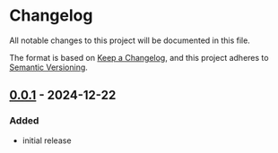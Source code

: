 # Changelog

All notable changes to this project will be documented in this file.

The format is based on [Keep a Changelog],
and this project adheres to [Semantic Versioning].

## [0.0.1] - 2024-12-22

### Added

- initial release

<!-- Links -->

[keep a changelog]: https://keepachangelog.com/en/1.0.0/
[semantic versioning]: https://semver.org/spec/v2.0.0.html

<!-- Versions -->
<!-- [0.0.2]: https://github.com/Author/Repository/compare/v0.0.1...v0.0.2 -->

[0.0.1]: https://github.com/kkrolikowski/ses-alias-lambda/releases/tag/v0.0.1
